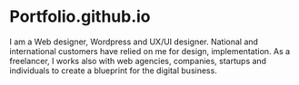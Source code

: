 # Portfolio.github.io
 I am a Web designer, Wordpress and UX/UI designer. National and international customers have relied on me for design, implementation. As a freelancer, I works also with web agencies, companies, startups and individuals to create a blueprint for the digital business.



